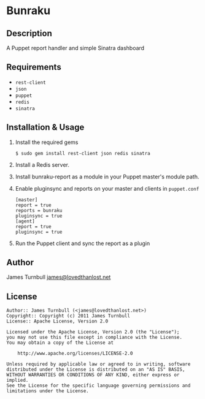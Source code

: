 Bunraku
=======

Description
-----------

A Puppet report handler and simple Sinatra dashboard

Requirements
------------

* `rest-client`
* `json`
* `puppet`
* `redis`
* `sinatra`

Installation & Usage
-------------------

1.  Install the required gems

        $ sudo gem install rest-client json redis sinatra

2.  Install a Redis server.

3.  Install bunraku-report as a module in your Puppet master's module
    path.

4.  Enable pluginsync and reports on your master and clients in `puppet.conf`

        [master]
        report = true
        reports = bunraku
        pluginsync = true
        [agent]
        report = true
        pluginsync = true

5.  Run the Puppet client and sync the report as a plugin

Author
------

James Turnbull <james@lovedthanlost.net>

License
-------

    Author:: James Turnbull (<james@lovedthanlost.net>)
    Copyright:: Copyright (c) 2011 James Turnbull
    License:: Apache License, Version 2.0

    Licensed under the Apache License, Version 2.0 (the "License");
    you may not use this file except in compliance with the License.
    You may obtain a copy of the License at

        http://www.apache.org/licenses/LICENSE-2.0

    Unless required by applicable law or agreed to in writing, software
    distributed under the License is distributed on an "AS IS" BASIS,
    WITHOUT WARRANTIES OR CONDITIONS OF ANY KIND, either express or implied.
    See the License for the specific language governing permissions and
    limitations under the License.
